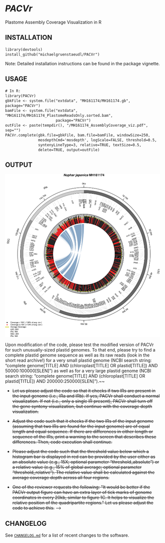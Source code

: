 *PACVr*
=======

Plastome Assembly Coverage Visualization in R

## INSTALLATION
```
library(devtools)
install_github("michaelgruenstaeudl/PACVr")
```
Note: Detailed installation instructions can be found in the package vignette.

## USAGE
```
# In R:
library(PACVr)
gbkFile <- system.file("extdata", "MH161174/MH161174.gb", package="PACVr")
bamFile <- system.file("extdata", "MH161174/MH161174_PlastomeReadsOnly.sorted.bam", 
                       package="PACVr")
outFile <- paste(tempdir(), "/MH161174_AssemblyCoverage_viz.pdf", sep="")
PACVr.complete(gbk.file=gbkFile, bam.file=bamFile, windowSize=250, 
               mosdepthCmd='mosdepth', logScale=FALSE, threshold=0.5,
               syntenyLineType=3, relative=TRUE, textSize=0.5,
               delete=TRUE, output=outFile)
```

## OUTPUT
![](MH161174_AssemblyCoverage_viz.png)

<!--
## CITATION
Using PACVr in your research? Please cite it!

- Gruenstaeudl M., Jenke N. (2019). foo bar baz

```
@article {Gruenstaeudl435644,
    author = {Gruenstaeudl, Michael and Hartmaring, Yannick},
    title = {EMBL2checklists: A Python package to facilitate the user-friendly submission of plant DNA barcoding sequences to ENA},
    elocation-id = {435644},
    year = {2018},
    doi = {10.1101/435644},
    URL = {https://www.biorxiv.org/content/early/2018/10/05/435644},
    journal = {bioRxiv}
}
```
-->


<!--
## TO DO
* ~~Let us try to expand the genome size range of the input genome that can be handled by PACVr (currently between 100kb to 200kb). Maybe we can push it to a range of 50kb to 250kb? I know that the limitation is caused by RCircos, which does not generate a readable plot at a certain large or small size, but maybe you can tweak some parameters to maximize the allowed size range. In fact, maybe you can implement a dynamic adjustment of the plot based on the length of the input genome? That would be awesome! --> Upon modification of the code, please test the modified version of PACVr for such unusually-sized plastid genomes. To that end, please try to find a complete plastid genome sequence as well as its raw reads (look in the short read archive!) for a very small plastid genome (NCBI search string: “complete genome[TITLE] AND (chloroplast[TITLE] OR plastid[TITLE]) AND 50000:100000[SLEN]”) as well as for a very large plastid genome (NCBI search string: “complete genome[TITLE] AND (chloroplast[TITLE] OR plastid[TITLE]) AND 200000:250000[SLEN]”).~~

* ~~Let us please adjust the code so that it checks if two IRs are present in the input genome (i.e., IRa and IRb). If yes, PACVr shall conduct a normal visualization. If not (i.e., only a single IR present), PACVr shall turn off the gene synteny visualization, but continue with the coverage depth visualization.~~

* ~~Adjust the code such that it checks if the two IRs of the input genome (assuming that two IRs are found for the input genome) are of equal length and equal sequence. If there are differences in either length or sequence of the IRs, print a warning to the screen that describes these differences. Then, code execution shall continue.~~

* ~~Please adjust the code such that the threshold value below which a histogram bar is displayed in red can be provided by the user either as an absolute value (e.g., 15X; optional parameter “threshold_absolute”) or a relative value (e.g., 15% of global average; optional parameter “threshold_relative”). The relative value shall be calculated against the average coverage depth across all four regions.~~

* ~~One of the reviewer requests the following: "It would be better if the PACVr output figure can have an extra layer of tick marks of genome coordinates in every 20kb, similar to figure 1C. It helps to visualize the relative position of the quadripartite regions." Let us please adjust the code to achieve this.~~
-->


## CHANGELOG
See [`CHANGELOG.md`](CHANGELOG.md) for a list of recent changes to the software.

